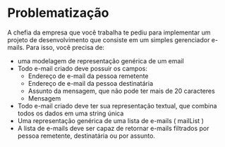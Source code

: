 # Problematização

A chefia da empresa que você trabalha te pediu para implementar um projeto de desenvolvimento que consiste em um simples gerenciador e-mails.
Para isso, você precisa de:
* uma modelagem de representação genérica de um email
* Todo e-mail criado deve possuir os campos:
  * Endereço de e-mail da pessoa remetente
  * Endereço de e-mail da pessoa destinatária
  * Assunto da mensagem, que não pode ter mais de 20 caracteres
  * Mensagem
* Todo e-mail criado deve ter sua representação textual, que combina todos os dados em uma string única
* Uma representação genérica de uma lista de e-mails ( mailList )
* A lista de e-mails deve ser capaz de retornar e-mails filtrados por pessoa remetente, destinatária ou por assunto.